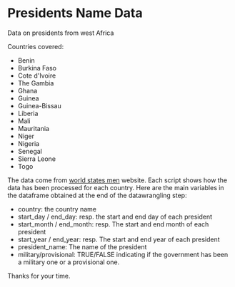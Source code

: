 # Presidents Name Data
Data on presidents from west Africa

Countries covered:

- Benin
- Burkina Faso
- Cote d'Ivoire
- The Gambia
- Ghana
- Guinea
- Guinea-Bissau
- Liberia
- Mali
- Mauritania
- Niger
- Nigeria
- Senegal
- Sierra Leone
- Togo

The data come from [world states men](http://www.worldstatesmen.org/) website. Each script shows how the data has been processed for each country. Here are the main variables in the dataframe obtained at the end of the datawrangling step:

- country: the country name
- start_day / end_day: resp. the start and end day of each president
- start_month / end_month: resp. The start and end month of each president
- start_year / end_year: resp. The start and end year of each president
- president_name: The name of the president
- military/provisional: TRUE/FALSE indicating if the government has been a military one or a provisional one.

Thanks for your time.
